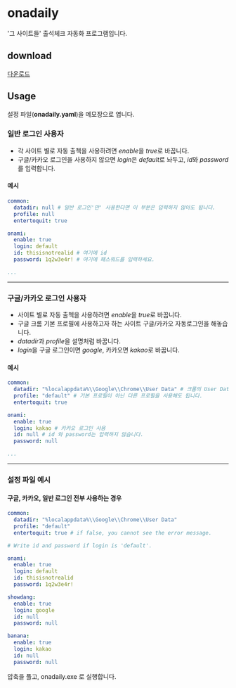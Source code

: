# onadaily
'그 사이트들' 출석체크 자동화 프로그램입니다.

## download
[다운로드](https://github.com/monkm1/onadaily/releases/latest)

## Usage
설정 파일(**onadaily.yaml**)을 메모장으로 엽니다.

### 일반 로그인 사용자
* 각 사이트 별로 자동 출첵을 사용하려면 *enable*을 *true*로 바꿉니다.
* 구글/카카오 로그인을 사용하지 않으면 *login*은 *default*로 놔두고, *id*와 *password*를 입력합니다.

#### 예시
```yaml
common:
  datadir: null # 일반 로그인'만' 사용한다면 이 부분은 입력하지 않아도 됩니다.
  profile: null
  entertoquit: true

onami:
  enable: true
  login: default
  id: thisisnotrealid # 여기에 id
  password: 1q2w3e4r! # 여기에 패스워드를 입력하세요.

...
```

---------------

### 구글/카카오 로그인 사용자
* 사이트 별로 자동 출첵을 사용하려면 *enable*을 *true*로 바꿉니다.
* 구글 크롬 기본 프로필에 사용하고자 하는 사이트 구글/카카오 자동로그인을 해놓습니다.
* *datadir*과 *profile*을 설명처럼 바꿉니다.
* *login*을 구글 로그인이면 *google*, 카카오면 *kakao*로 바꿉니다.

#### 예시
```yaml
common:
  datadir: "%localappdata%\\Google\\Chrome\\User Data" # 크롬의 User Data 경로
  profile: "default" # 기본 프로필이 아닌 다른 프로필을 사용해도 됩니다.
  entertoquit: true

onami:
  enable: true
  login: kakao # 카카오 로그인 사용
  id: null # id 와 password는 입력하지 않습니다.
  password: null

...
```
--------------
### 설정 파일 예시
#### 구글, 카카오, 일반 로그인 전부 사용하는 경우
```yaml
common:
  datadir: "%localappdata%\\Google\\Chrome\\User Data"
  profile: "default"
  entertoquit: true # if false, you cannot see the error message.

# Write id and password if login is 'default'.

onami:
  enable: true
  login: default
  id: thisisnotrealid
  password: 1q2w3e4r!

showdang:
  enable: true
  login: google
  id: null
  password: null

banana:
  enable: true
  login: kakao
  id: null
  password: null
```
압축을 풀고, onadaily.exe 로 실행합니다.